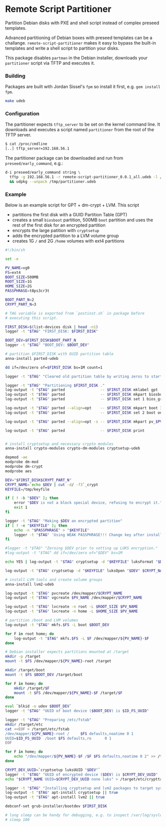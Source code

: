 # Remote Script Partitioner

Partition Debian disks with PXE and shell script instead of complex
preseed templates.

Advanced partitioning of Debian boxes with preseed templates can be a
challange.  `remote-script-partitioner` makes it easy to bypass the
built-in templates and write a shell script to partition your disks.

This package disables `partman` in the Debian installer, downloads
your `partitioner` script via TFTP and executes it.

### Building

Packages are built with Jordan Sissel's `fpm` so install it first,
e.g. `gem install fpm`.

```bash
make udeb
```

### Configuration

The partitioner expects `tftp_server` to be set on the kernel
command line.  It downloads and executes a script named
`partitioner` from the root of the TFTP server.


```bash
$ cat /proc/cmdline
[..] tftp_server=192.168.56.1
```

The partitioner package can be downloaded and run from
`preseed/early_command`, e.g.:

```bash
d-i preseed/early_command string \
  tftp -g 192.168.56.1 -r remote-script-partitioner_0.0.1_all.udeb -l /tmp/partitioner.udeb \
  && udpkg --unpack /tmp/partitioner.udeb
```

### Example

Below is an example script for GPT + dm-crypt + LVM.  This script

* partitions the first disk with a GUID Partition Table (GPT)
* creates a small `biosboot` partition, 500MB `boot` partition
  and uses the rest of the first disk for an encrypted partition
* encrypts the large patition with `cryptsetup`
* adds the encrypted partition to a LVM volume group
* creates 1G `/` and 2G `/home` volumes with ext4 partitions

```bash
#!/bin/sh

set -e

PV_NAME=vg0
FS=ext4
BOOT_SIZE=500MB
ROOT_SIZE=1G
HOME_SIZE=2G
PASSPHRASE=t0ps3cr3t

BOOT_PART_N=2
CRYPT_PART_N=3

# TAG variable is exported from `postinst.sh` in package before
# executing this script.

FIRST_DISK=$(list-devices disk | head -n1)
logger -t "$TAG" "FIRST_DISK: $FIRST_DISK"

BOOT_DEV=$FIRST_DISK$BOOT_PART_N
logger -t "$TAG" "BOOT_DEV: $BOOT_DEV"

# partition $FIRST_DISK with GUID partition table
anna-install parted-udeb

dd if=/dev/zero of=$FIRST_DISK bs=1M count=1

logger -t "$TAG" "Cleared old partition table by writing zeros to start of $FIRST_DISK ."

logger -t "$TAG" "Partitioning $FIRST_DISK ."
log-output -t "$TAG" parted                -- $FIRST_DISK mklabel gpt
log-output -t "$TAG" parted                -- $FIRST_DISK mkpart biosboot 8192s 16383s
log-output -t "$TAG" parted                -- $FIRST_DISK set 1 bios_grub on

log-output -t "$TAG" parted --align=opt    -- $FIRST_DISK mkpart boot 16384s $BOOT_SIZE
log-output -t "$TAG" parted                -- $FIRST_DISK set 2 boot on

log-output -t "$TAG" parted --align=opt -s -- $FIRST_DISK mkpart pv_$PV_NAME $BOOT_SIZE -1

log-output -t "$TAG" parted                -- $FIRST_DISK print


# install cryptsetup and necessary crypto modules
anna-install crypto-modules crypto-dm-modules cryptsetup-udeb

depmod -ae
modprobe dm-mod
modprobe dm-crypt
modprobe aes

DEV="$FIRST_DISK$CRYPT_PART_N"
CRYPT_NAME=`echo $DEV | cut -d/ -f3`_crypt
KEYFILE=/tmp/keyfile

if [ ! -b "$DEV" ]; then
    error "$DEV is not a block special device, refusing to encrypt it."
    exit 1
fi

logger -t "$TAG" "Making $DEV an encrypted partition"
if [ ! -e "$KEYFILE" ]; then
    echo -n "$PASSPHRASE" > "$KEYFILE"
    logger -t "$TAG" 'Using WEAK PASSPHRASE!!! Change key after installation finishes!'
fi

#logger -t "$TAG" "Zeroing $DEV prior to setting up LUKS encryption."
#log-output -t "$TAG" dd if=/dev/zero of="$DEV" bs=1M

echo YES | log-output -t "$TAG" cryptsetup -d "$KEYFILE" luksFormat "$DEV"

log-output -t "$TAG" cryptsetup -d "$KEYFILE" luksOpen "$DEV" $CRYPT_NAME

# install LVM tools and create volume groups
anna-install lvm2-udeb

log-output -t "$TAG" pvcreate /dev/mapper/$CRYPT_NAME
log-output -t "$TAG" vgcreate $PV_NAME /dev/mapper/$CRYPT_NAME

log-output -t "$TAG" lvcreate -n root -L $ROOT_SIZE $PV_NAME
log-output -t "$TAG" lvcreate -n home -L $HOME_SIZE $PV_NAME

# partition /boot and LVM volumes
log-output -t "$TAG" mkfs.$FS -L boot $BOOT_DEV

for F in root home; do
    log-output -t "$TAG" mkfs.$FS -L $F /dev/mapper/${PV_NAME}-$F
done

# Debian installer expects partitions mounted at /target
mkdir -p /target
mount -t $FS /dev/mapper/${PV_NAME}-root /target

mkdir /target/boot
mount -t $FS $BOOT_DEV /target/boot

for F in home; do
    mkdir /target/$F
    mount -t $FS /dev/mapper/${PV_NAME}-$F /target/$F
done

eval `blkid -o udev $BOOT_DEV`
logger -t "$TAG" "UUID of boot device ($BOOT_DEV) is $ID_FS_UUID"

logger -t "$TAG" "Preparing /etc/fstab"
mkdir /target/etc
cat <<EOF > /target/etc/fstab
/dev/mapper/${PV_NAME}-root /     $FS defaults,noatime 0 1
UUID=$ID_FS_UUID  /boot $FS defaults,ro      0 1
EOF

for F in home; do
    echo "/dev/mapper/${PV_NAME}-$F /$F $FS defaults,noatime 0 2" >> /target/etc/fstab
done

CRYPT_DEV_UUID=`cryptsetup luksUUID "$DEV"`
logger -t "$TAG" "UUID of encrypted device ($DEV) is $CRYPT_DEV_UUID"
echo "$CRYPT_NAME UUID=$CRYPT_DEV_UUID none luks" > /target/etc/crypttab

logger -t "$TAG" "Installing cryptsetup and lvm2 packages to target system."
log-output -t "$TAG" apt-install cryptsetup || true
log-output -t "$TAG" apt-install lvm2 || true

debconf-set grub-installer/bootdev $FIRST_DISK

# long sleep can be handy for debugging, e.g. to inspect /var/log/syslog
# sleep 180
```
